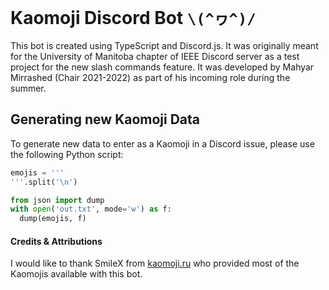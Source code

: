 # Kaomoji Discord Bot `\(^ヮ^)/`

This bot is created using TypeScript and Discord.js. It was originally meant for the University of Manitoba chapter of IEEE Discord server as a test project for the new slash commands feature. It was developed by Mahyar Mirrashed (Chair 2021-2022) as part of his incoming role during the summer.

## Generating new Kaomoji Data

To generate new data to enter as a Kaomoji in a Discord issue, please use the following Python script:

```py
emojis = '''
'''.split('\n')

from json import dump
with open('out.txt', mode='w') as f:
  dump(emojis, f)
```

#### Credits & Attributions

I would like to thank SmileX from [kaomoji.ru](http://kaomoji.ru/en/) who provided most of the Kaomojis available with this bot.
